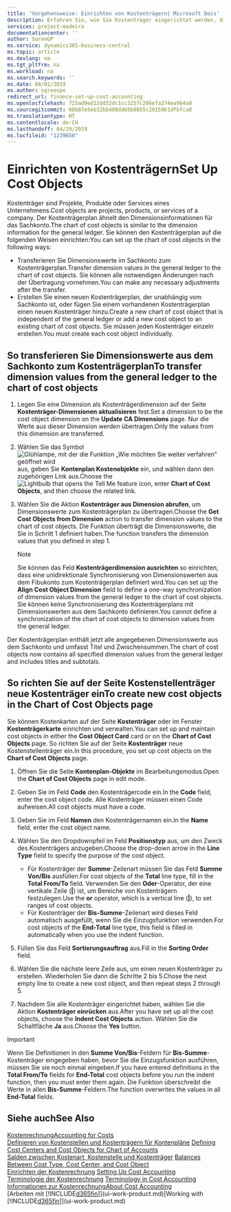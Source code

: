 ```yaml
---
title: 'Vorgehensweise: Einrichten von Kostenträgern| Microsoft Docs'
description: Erfahren Sie, wie Sie Kostenträger eingerichtet werden, die gleich sind wie Dimensionen im Fibuposten.
services: project-madeira
documentationcenter: ''
author: SorenGP
ms.service: dynamics365-business-central
ms.topic: article
ms.devlang: na
ms.tgt_pltfrm: na
ms.workload: na
ms.search.keywords: ''
ms.date: 04/01/2019
ms.author: sgroespe
redirect_url: finance-set-up-cost-accounting
ms.openlocfilehash: 725ad9ed12dd32dc1cc3257c266efa274ea964a0
ms.sourcegitcommit: 60b87e5eb32bb408dd65b9855c29159b1dfbfca8
ms.translationtype: HT
ms.contentlocale: de-CH
ms.lasthandoff: 04/29/2019
ms.locfileid: "1239650"
---
```

# <a name="set-up-cost-objects"></a><span data-ttu-id="772a2-103">Einrichten von Kostenträgern</span><span class="sxs-lookup"><span data-stu-id="772a2-103">Set Up Cost Objects</span></span>
<span data-ttu-id="772a2-104">Kostenträger sind Projekte, Produkte oder Services eines Unternehmens.</span><span class="sxs-lookup"><span data-stu-id="772a2-104">Cost objects are projects, products, or services of a company.</span></span> <span data-ttu-id="772a2-105">Der Kostenträgerplan ähnelt den Dimensionsinformationen für das Sachkonto.</span><span class="sxs-lookup"><span data-stu-id="772a2-105">The chart of cost objects is similar to the dimension information for the general ledger.</span></span> <span data-ttu-id="772a2-106">Sie können den Kostenträgerplan auf die folgenden Weisen einrichten:</span><span class="sxs-lookup"><span data-stu-id="772a2-106">You can set up the chart of cost objects in the following ways:</span></span>  

* <span data-ttu-id="772a2-107">Transferieren Sie Dimensionswerte im Sachkonto zum Kostenträgerplan.</span><span class="sxs-lookup"><span data-stu-id="772a2-107">Transfer dimension values in the general ledger to the chart of cost objects.</span></span> <span data-ttu-id="772a2-108">Sie können alle notwendigen Änderungen nach der Übertragung vornehmen.</span><span class="sxs-lookup"><span data-stu-id="772a2-108">You can make any necessary adjustments after the transfer.</span></span>  
* <span data-ttu-id="772a2-109">Erstellen Sie einen neuen Kostenträgerplan, der unabhängig vom Sachkonto ist, oder fügen Sie einem vorhandenen Kostenträgerplan einen neuen Kostenträger hinzu.</span><span class="sxs-lookup"><span data-stu-id="772a2-109">Create a new chart of cost object that is independent of the general ledger or add a new cost object to an existing chart of cost objects.</span></span> <span data-ttu-id="772a2-110">Sie müssen jeden Kostenträger einzeln erstellen.</span><span class="sxs-lookup"><span data-stu-id="772a2-110">You must create each cost object individually.</span></span>  

## <a name="to-transfer-dimension-values-from-the-general-ledger-to-the-chart-of-cost-objects"></a><span data-ttu-id="772a2-111">So transferieren Sie Dimensionswerte aus dem Sachkonto zum Kostenträgerplan</span><span class="sxs-lookup"><span data-stu-id="772a2-111">To transfer dimension values from the general ledger to the chart of cost objects</span></span>  
1.  <span data-ttu-id="772a2-112">Legen Sie eine Dimension als Kostenträgerdimension auf der Seite **Kostenträger-Dimensionen aktualisieren** fest.</span><span class="sxs-lookup"><span data-stu-id="772a2-112">Set a dimension to be the cost object dimension on the **Update CA Dimensions** page.</span></span> <span data-ttu-id="772a2-113">Nur die Werte aus dieser Dimension werden übertragen.</span><span class="sxs-lookup"><span data-stu-id="772a2-113">Only the values from this dimension are transferred.</span></span>  
2.  <span data-ttu-id="772a2-114">Wählen Sie das Symbol ![Glühlampe, mit der die Funktion „Wie möchten Sie weiter verfahren“ geöffnet wird](media/ui-search/search_small.png "Wie möchten Sie weiter verfahren?") aus, geben Sie **Kontenplan Kostenobjekte** ein, und wählen dann den zugehörigen Link aus.</span><span class="sxs-lookup"><span data-stu-id="772a2-114">Choose the ![Lightbulb that opens the Tell Me feature](media/ui-search/search_small.png "Tell me what you want to do") icon, enter **Chart of Cost Objects**, and then choose the related link.</span></span>  
3.  <span data-ttu-id="772a2-115">Wählen Sie die Aktion **Kostenträger aus Dimension abrufen**, um Dimensionswerte zum Kostenträgerplan zu übertragen.</span><span class="sxs-lookup"><span data-stu-id="772a2-115">Choose the **Get Cost Objects from Dimension** action to transfer dimension values to the chart of cost objects.</span></span> <span data-ttu-id="772a2-116">Die Funktion überträgt die Dimensionswerte, die Sie in Schritt 1 definiert haben.</span><span class="sxs-lookup"><span data-stu-id="772a2-116">The function transfers the dimension values that you defined in step 1.</span></span>  

    > [!NOTE]  
    >  <span data-ttu-id="772a2-117">Sie können das Feld **Kostenträgerdimension ausrichten** so einrichten, dass eine unidirektionale Synchronisierung von Dimensionswerten aus dem Fibukonto zum Kostenträgerplan definiert wird.</span><span class="sxs-lookup"><span data-stu-id="772a2-117">You can set up the **Align Cost Object Dimension**  field to define a one-way synchronization of dimension values from the general ledger to the chart of cost objects.</span></span> <span data-ttu-id="772a2-118">Sie können keine Synchronisierung des Kostenträgerplans mit Dimensionswerten aus dem Sachkonto definieren.</span><span class="sxs-lookup"><span data-stu-id="772a2-118">You cannot define a synchronization of the chart of cost objects to dimension values from the general ledger.</span></span>  

<span data-ttu-id="772a2-119">Der Kostenträgerplan enthält jetzt alle angegebenen Dimensionswerte aus dem Sachkonto und umfasst Titel und Zwischensummen.</span><span class="sxs-lookup"><span data-stu-id="772a2-119">The chart of cost objects now contains all specified dimension values from the general ledger and includes titles and subtotals.</span></span>  

## <a name="to-create-new-cost-objects-in-the-chart-of-cost-objects-page"></a><span data-ttu-id="772a2-120">So richten Sie auf der Seite Kostenstellenträger neue Kostenträger ein</span><span class="sxs-lookup"><span data-stu-id="772a2-120">To create new cost objects in the Chart of Cost Objects page</span></span>  
<span data-ttu-id="772a2-121">Sie können Kostenkarten auf der Seite **Kostenträger** oder im Fenster **Kostenträgerkarte** einrichten und verwalten.</span><span class="sxs-lookup"><span data-stu-id="772a2-121">You can set up and maintain cost objects in either the **Cost Object Card** card or on the **Chart of Cost Objects** page.</span></span> <span data-ttu-id="772a2-122">So richten Sie auf der Seite **Kostenträger** neue Kostenstellenträger ein.</span><span class="sxs-lookup"><span data-stu-id="772a2-122">In this procedure, you set up cost objects on the **Chart of Cost Objects** page.</span></span>  

1.  <span data-ttu-id="772a2-123">Öffnen Sie die Seite **Kontenplan-Objekte** im Bearbeitungsmodus.</span><span class="sxs-lookup"><span data-stu-id="772a2-123">Open the **Chart of Cost Objects** page in edit mode.</span></span>  
2.  <span data-ttu-id="772a2-124">Geben Sie im Feld **Code** den Kostenträgercode ein.</span><span class="sxs-lookup"><span data-stu-id="772a2-124">In the **Code** field, enter the cost object code.</span></span> <span data-ttu-id="772a2-125">Alle Kostenträger müssen einen Code aufweisen.</span><span class="sxs-lookup"><span data-stu-id="772a2-125">All cost objects must have a code.</span></span>  
3.  <span data-ttu-id="772a2-126">Geben Sie im Feld **Namen** den Kostenträgernamen ein.</span><span class="sxs-lookup"><span data-stu-id="772a2-126">In the **Name** field, enter the cost object name.</span></span>  
4.  <span data-ttu-id="772a2-127">Wählen Sie den Dropdownpfeil im Feld **Positionstyp** aus, um den Zweck des Kostenträgers anzugeben.</span><span class="sxs-lookup"><span data-stu-id="772a2-127">Choose the drop-down arrow in the **Line Type** field to specify the purpose of the cost object.</span></span>  

    * <span data-ttu-id="772a2-128">Für Kostenträger der **Summe**-Zeilenart müssen Sie das Feld **Summe Von/Bis** ausfüllen.</span><span class="sxs-lookup"><span data-stu-id="772a2-128">For cost objects of the **Total** line type, fill in the **Total From/To** field.</span></span> <span data-ttu-id="772a2-129">Verwenden Sie den **Oder**-Operator, der eine vertikale Zeile (**&#124;**) ist, um Bereiche von Kostenträgern festzulegen.</span><span class="sxs-lookup"><span data-stu-id="772a2-129">Use the **or** operator, which is a vertical line (**&#124;**), to set ranges of cost objects.</span></span>  
    * <span data-ttu-id="772a2-130">Für Kostenträger der **Bis-Summe**-Zeilenart wird dieses Feld automatisch ausgefüllt, wenn Sie die Einzugsfunktion verwenden.</span><span class="sxs-lookup"><span data-stu-id="772a2-130">For cost objects of the **End-Total** line type, this field is filled in automatically when you use  the indent function.</span></span>  
5.  <span data-ttu-id="772a2-131">Füllen Sie das Feld **Sortierungsauftrag** aus.</span><span class="sxs-lookup"><span data-stu-id="772a2-131">Fill in the **Sorting Order** field.</span></span>  
6.  <span data-ttu-id="772a2-132">Wählen Sie die nächste leere Zeile aus, um einen neuen Kostenträger zu erstellen. Wiederholen Sie dann die Schritte 2 bis 5.</span><span class="sxs-lookup"><span data-stu-id="772a2-132">Chose the next empty line to create a new cost object, and then repeat steps 2 through 5.</span></span>  
7.  <span data-ttu-id="772a2-133">Nachdem Sie alle Kostenträger eingerichtet haben, wählen Sie die Aktion **Kostenträger einrücken** aus.</span><span class="sxs-lookup"><span data-stu-id="772a2-133">After you have set up all the cost objects, choose the **Indent Cost Objects** action.</span></span> <span data-ttu-id="772a2-134">Wählen Sie die Schaltfläche **Ja** aus.</span><span class="sxs-lookup"><span data-stu-id="772a2-134">Choose the **Yes** button.</span></span>  

> [!IMPORTANT]  
>  <span data-ttu-id="772a2-135">Wenn Sie Definitionen in den **Summe Von/Bis**-Feldern für **Bis-Summe**-Kostenträger eingegeben haben, bevor Sie die Einzugsfunktion ausführen, müssen Sie sie noch einmal eingeben.</span><span class="sxs-lookup"><span data-stu-id="772a2-135">If you have entered definitions in the **Total From/To** fields for **End-Total** cost objects before you run the indent function, then you must enter them again.</span></span> <span data-ttu-id="772a2-136">Die Funktion überschreibt die Werte in allen **Bis-Summe**-Feldern.</span><span class="sxs-lookup"><span data-stu-id="772a2-136">The function overwrites the values in all **End-Total** fields.</span></span>  

## <a name="see-also"></a><span data-ttu-id="772a2-137">Siehe auch</span><span class="sxs-lookup"><span data-stu-id="772a2-137">See Also</span></span>  
[<span data-ttu-id="772a2-138">Kostenrechnung</span><span class="sxs-lookup"><span data-stu-id="772a2-138">Accounting for Costs</span></span>](finance-manage-cost-accounting.md)  
<span data-ttu-id="772a2-139">[Definieren von Kostenstellen und Kostenträgern für Kontenpläne](finance-defining-cost-centers-and-cost-objects-for-chart-of-accounts.md) </span><span class="sxs-lookup"><span data-stu-id="772a2-139">[Defining Cost Centers and Cost Objects for Chart of Accounts](finance-defining-cost-centers-and-cost-objects-for-chart-of-accounts.md) </span></span>  
<span data-ttu-id="772a2-140">[Salden zwischen Kostenart, Kostenstelle und Kostenträger](finance-balances-between-cost-type-cost-center-and-cost-object.md) </span><span class="sxs-lookup"><span data-stu-id="772a2-140">[Balances Between Cost Type, Cost Center, and Cost Object](finance-balances-between-cost-type-cost-center-and-cost-object.md) </span></span>  
<span data-ttu-id="772a2-141">[Einrichten der Kostenrechnung](finance-set-up-cost-accounting.md) </span><span class="sxs-lookup"><span data-stu-id="772a2-141">[Setting Up Cost Accounting](finance-set-up-cost-accounting.md) </span></span>  
<span data-ttu-id="772a2-142">[Terminologie der Kostenrechnung](finance-terminology-in-cost-accounting.md) </span><span class="sxs-lookup"><span data-stu-id="772a2-142">[Terminology in Cost Accounting](finance-terminology-in-cost-accounting.md) </span></span>  
[<span data-ttu-id="772a2-143">Informationen zur Kostenrechnung</span><span class="sxs-lookup"><span data-stu-id="772a2-143">About Cost Accounting</span></span>](finance-about-cost-accounting.md)  
<span data-ttu-id="772a2-144">[Arbeiten mit [!INCLUDE[d365fin](includes/d365fin_md.md)]](ui-work-product.md)</span><span class="sxs-lookup"><span data-stu-id="772a2-144">[Working with [!INCLUDE[d365fin](includes/d365fin_md.md)]](ui-work-product.md)</span></span>
